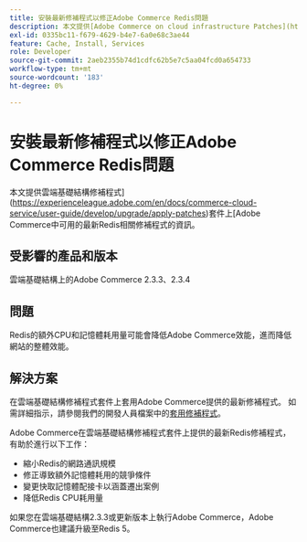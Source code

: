 ```yaml
---
title: 安裝最新修補程式以修正Adobe Commerce Redis問題
description: 本文提供[Adobe Commerce on cloud infrastructure Patches](https://experienceleague.adobe.com/en/docs/commerce-cloud-service/user-guide/develop/upgrade/apply-patches)套件中提供的最新Redis相關修補程式資訊。
exl-id: 0335bc11-f679-4629-b4e7-6a0e68c3ae44
feature: Cache, Install, Services
role: Developer
source-git-commit: 2aeb2355b74d1cdfc62b5e7c5aa04fcd0a654733
workflow-type: tm+mt
source-wordcount: '183'
ht-degree: 0%

---
```


# 安裝最新修補程式以修正Adobe Commerce Redis問題

本文提供雲端基礎結構修補程式](https://experienceleague.adobe.com/en/docs/commerce-cloud-service/user-guide/develop/upgrade/apply-patches)套件上[Adobe Commerce中可用的最新Redis相關修補程式的資訊。

## 受影響的產品和版本

雲端基礎結構上的Adobe Commerce 2.3.3、2.3.4

## 問題

Redis的額外CPU和記憶體耗用量可能會降低Adobe Commerce效能，進而降低網站的整體效能。

## 解決方案

在雲端基礎結構修補程式套件上套用Adobe Commerce提供的最新修補程式。 如需詳細指示，請參閱我們的開發人員檔案中的[套用修補程式](https://experienceleague.adobe.com/en/docs/commerce-cloud-service/user-guide/develop/upgrade/apply-patches)。

Adobe Commerce在雲端基礎結構修補程式套件上提供的最新Redis修補程式，有助於進行以下工作：

* 縮小Redis的網路通訊規模
* 修正導致額外記憶體耗用的競爭條件
* 變更快取記憶體配接卡以涵蓋遷出案例
* 降低Redis CPU耗用量

如果您在雲端基礎結構2.3.3或更新版本上執行Adobe Commerce，Adobe Commerce也建議升級至Redis 5。
